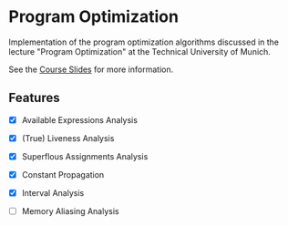 # Program Optimization

Implementation of the program optimization algorithms discussed in the lecture "Program Optimization" at the Technical University of Munich.

See the [Course Slides](https://www.cs.cit.tum.de/fileadmin/w00cfj/pl/ProgOpt/folien.pdf) for more information.

## Features

- [x] Available Expressions Analysis
- [x] (True) Liveness Analysis
- [x] Superflous Assignments Analysis
- [x] Constant Propagation
- [x] Interval Analysis
- [ ] Memory Aliasing Analysis
  